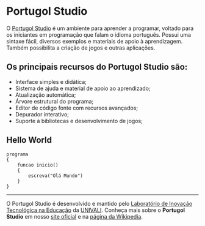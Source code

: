 # Portugol Studio
O [Portugol Studio](http://lite.acad.univali.br/portugol/) é um ambiente para aprender a programar, voltado para os iniciantes em programação que falam o idioma português. Possui uma sintaxe fácil, diversos exemplos e materiais de apoio à aprendizagem. Também possibilita a criação de jogos e outras aplicações.

## Os principais recursos do Portugol Studio são:
- Interface simples e didática;
- Sistema de ajuda e material de apoio ao aprendizado;
- Atualização automática;
- Árvore estrutural do programa;
- Editor de código fonte com recursos avançados;
- Depurador interativo;
- Suporte à bibliotecas e desenvolvimento de jogos;

## Hello World
```
programa
{
	funcao inicio()
	{
		escreva("Olá Mundo")
	}
}
```

------------------

O Portugol Studio é desenvolvido e mantido pelo [Laboratório de Inovação Tecnológica na Educação](http://lite.acad.univali.br/en/) da [UNIVALI](https://www.univali.br/Paginas/default.aspx). Conheça mais sobre o <b>Portugol Studio</b> em nosso [site oficial](http://lite.acad.univali.br/portugol/) e na [página da Wikipedia](https://pt.wikipedia.org/wiki/Portugol_Studio).
